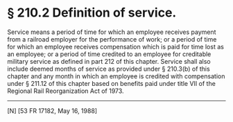 # § 210.2   Definition of service.

Service means a period of time for which an employee receives payment from a railroad employer for the performance of work; or a period of time for which an employee receives compensation which is paid for time lost as an employee; or a period of time credited to an employee for creditable military service as defined in part 212 of this chapter. Service shall also include deemed months of service as provided under § 210.3(b) of this chapter and any month in which an employee is credited with compensation under § 211.12 of this chapter based on benefits paid under title VII of the Regional Rail Reorganization Act of 1973.



---

[N] [53 FR 17182, May 16, 1988]




